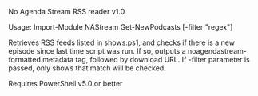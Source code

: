No Agenda Stream RSS reader v1.0

Usage: 
    Import-Module NAStream
    Get-NewPodcasts [-filter "regex"]

Retrieves RSS feeds listed in shows.ps1, and checks if there is a new episode since
last time script was run.  If so, outputs a noagendastream-formatted metadata tag, 
followed by download URL.  If -filter parameter is passed, only shows that match
will be checked.

Requires PowerShell v5.0 or better